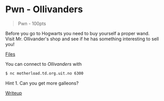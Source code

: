 # Pwn - Ollivanders
> Pwn - 100pts

Before you go to Hogwarts you need to buy yourself a proper wand. <br>
Visit Mr. Ollivander's shop and see if he has something interesting to sell you!

[Files](src/ollivanders)

You can connect to *Ollivanders* with
```bash
$ nc motherload.td.org.uit.no 6300
```

Hint 1. Can you get more galleons?

[Writeup](writeup.md)

